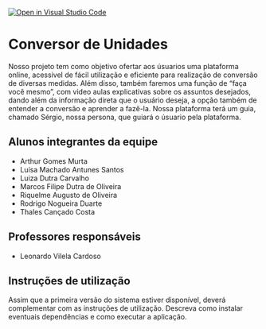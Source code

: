[![Open in Visual Studio Code](https://classroom.github.com/assets/open-in-vscode-c66648af7eb3fe8bc4f294546bfd86ef473780cde1dea487d3c4ff354943c9ae.svg)](https://classroom.github.com/online_ide?assignment_repo_id=7591740&assignment_repo_type=AssignmentRepo)
# Conversor de Unidades
  Nosso projeto tem como objetivo ofertar aos úsuarios uma plataforma online, acessivel de fácil utilização e eficiente para realização de conversão de diversas medidas. Além disso, também faremos uma função de “faça você mesmo”, com video aulas explicativas sobre os assuntos desejados, dando além da informação direta que o usuário deseja, a opção também de entender a conversão e aprender a fazê-la. Nossa plataforma terá um guia, chamado Sérgio, nossa persona, que guiará o úsuario pela plataforma.

## Alunos integrantes da equipe

* Arthur Gomes Murta
* Luísa Machado Antunes Santos
* Luiza Dutra Carvalho
* Marcos Filipe Dutra de Oliveira
* Riquelme Augusto de Oliveira
* Rodrigo Nogueira Duarte
* Thales Cançado Costa

## Professores responsáveis

* Leonardo Vilela Cardoso

## Instruções de utilização

Assim que a primeira versão do sistema estiver disponível, deverá complementar com as instruções de utilização. Descreva como instalar eventuais dependências e como executar a aplicação.
